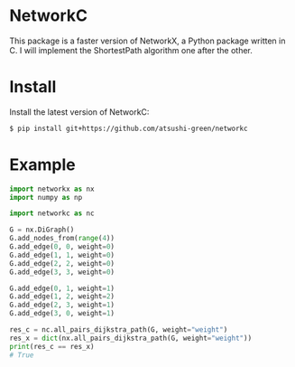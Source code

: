 #  NetworkC
This package is a faster version of NetworkX, a Python package written in C.
I will implement the ShortestPath algorithm one after the other.

# Install
Install the latest version of NetworkC:
```bash
$ pip install git+https://github.com/atsushi-green/networkc
```

# Example
```python
import networkx as nx
import numpy as np

import networkc as nc

G = nx.DiGraph()
G.add_nodes_from(range(4))
G.add_edge(0, 0, weight=0)
G.add_edge(1, 1, weight=0)
G.add_edge(2, 2, weight=0)
G.add_edge(3, 3, weight=0)

G.add_edge(0, 1, weight=1)
G.add_edge(1, 2, weight=2)
G.add_edge(2, 3, weight=1)
G.add_edge(3, 0, weight=1)

res_c = nc.all_pairs_dijkstra_path(G, weight="weight")
res_x = dict(nx.all_pairs_dijkstra_path(G, weight="weight"))
print(res_c == res_x)
# True
```

